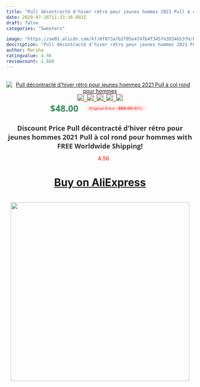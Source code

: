 ```yaml
---
title: "Pull décontracté d'hiver rétro pour jeunes hommes 2021 Pull à col rond pour hommes"
date: 2020-07-26T11:33:36.892Z
draft: false
categories: "Sweaters"

image: "https://ae01.alicdn.com/kf/Hf873a7b2f05e474fb4f345fe3034b53fH/Pull-décontracté-d-hiver-rétro-pour-jeunes-hommes-2021-Pull-à-col-rond-pour-hommes.jpg"
description: "Pull décontracté d'hiver rétro pour jeunes hommes 2021 Pull à col rond pour hommes"
author: Marsha
ratingvalue: 4.56
reviewcount: 1.666
---
```

<br>
<div style="text-align: center;">
<a href="https://s.click.aliexpress.com/e/_AZa7e5" target="_blank" rel="nofollow noopener noreferrer"><img alt="Pull décontracté d'hiver rétro pour jeunes hommes 2021 Pull à col rond pour hommes" class="magnifier-image" src="https://ae01.alicdn.com/kf/Hf873a7b2f05e474fb4f345fe3034b53fH/Pull-décontracté-d-hiver-rétro-pour-jeunes-hommes-2021-Pull-à-col-rond-pour-hommes.jpg_640x640.jpg">
<br>
<img style="border:1px solid salmon" src="https://ae01.alicdn.com/kf/Hf873a7b2f05e474fb4f345fe3034b53fH/Pull-décontracté-d-hiver-rétro-pour-jeunes-hommes-2021-Pull-à-col-rond-pour-hommes.jpg_120x120.jpg">&nbsp;&nbsp;<img style="border:1px solid salmon" src="https://ae01.alicdn.com/kf/H709867d6e842410ab02e69ec7a1bcc529/Pull-décontracté-d-hiver-rétro-pour-jeunes-hommes-2021-Pull-à-col-rond-pour-hommes.jpg_120x120.jpg">&nbsp;&nbsp;<img style="border:1px solid salmon" src="https://ae01.alicdn.com/kf/H505cf3f6f97047b980f010ab08baf5c8g/Pull-décontracté-d-hiver-rétro-pour-jeunes-hommes-2021-Pull-à-col-rond-pour-hommes.jpg_120x120.jpg">&nbsp;&nbsp;<img style="border:1px solid salmon" src="_120x120.jpg">&nbsp;&nbsp;<img style="border:1px solid salmon" src="https://ae01.alicdn.com/kf/H49c19be7595946e8bd175dbc38811cfcm/Pull-décontracté-d-hiver-rétro-pour-jeunes-hommes-2021-Pull-à-col-rond-pour-hommes.jpg_120x120.jpg"></a></div><br0>
<div style="text-align: center;"><span style="background-color: white; border: 0px; box-sizing: border-box; color: seagreen; display: inline-block; font-family: &quot;open sans&quot; , &quot;arial&quot; , &quot;helvetica&quot; , sans-serif , &quot;heiti&quot;; font-size: 24px; font-stretch: inherit; font-weight: 700; line-height: inherit; margin: 0px 10px 0px 0px; padding: 0px; vertical-align: middle;">$48.00 </span>
<span style="background: rgb(255 , 241 , 241); border-radius: 3px; border: 0px; box-sizing: border-box; color: #ff4747; display: inline-block; font-family: inherit; font-size: 12px; font-stretch: inherit; font-style: inherit; font-variant: inherit; font-weight: 600; line-height: inherit; margin: 0px; padding: 2px 5px; transform: scale(0.9); vertical-align: middle;">Original Price : <b style="text-decoration: line-through;">$80.00 </b> 40%&nbsp;&nbsp;</span></div>
<h1 style="color: #333333; display: inline-block; font-family: &quot;open sans&quot; , &quot;arial&quot; , &quot;helvetica&quot; , sans-serif , &quot;heiti&quot;; font-size: 18px; font-stretch: inherit; font-weight: 700; text-align: center;">Discount Price Pull décontracté d'hiver rétro pour jeunes hommes 2021 Pull à col rond pour hommes with FREE Worldwide Shipping!</h1>
<div style="color: #ff4747; text-align: center;">
<img src="https://4.bp.blogspot.com/-M0ZcTcb-5uY/XleCXlxnR4I/AAAAAAAAAEc/OrjgMkXV1oMQFaCRZj5HQwOCBcu3w1FegCPcBGAYYCw/s1600/star.png" style="height: 15px;">&nbsp;<b>4.56</b></div>
<div class="button_cont" align="center"><a class="buynow_a" href="https://s.click.aliexpress.com/e/_AZa7e5" target="_blank" rel="nofollow noopener noreferrer"><H1>Buy on AliExpress</H1></a></div><br>
<div class="separator" style="clear: both; text-align: center;">
<img src="https://lh3.googleusercontent.com/-pTy5HemUv9M/XlePHvY0dAI/AAAAAAAAAE4/0nX5iRUoIWY8eMW9Dpxeirr157OZliDIgCLcBGAsYHQ/s1600/badge.gif" width="480">
</div>
